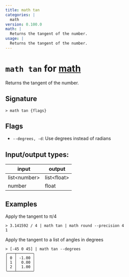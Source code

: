 ```yaml
---
title: math tan
categories: |
  math
version: 0.100.0
math: |
  Returns the tangent of the number.
usage: |
  Returns the tangent of the number.
---
```

<!-- This file is automatically generated. Please edit the command in https://github.com/nushell/nushell instead. -->

# `math tan` for [math](/commands/categories/math.md)

<div class='command-title'>Returns the tangent of the number.</div>

## Signature

```> math tan {flags} ```

## Flags

 -  `--degrees, -d`: Use degrees instead of radians


## Input/output types:

| input        | output      |
| ------------ | ----------- |
| list\<number\> | list\<float\> |
| number       | float       |
## Examples

Apply the tangent to π/4
```nu
> 3.141592 / 4 | math tan | math round --precision 4
1
```

Apply the tangent to a list of angles in degrees
```nu
> [-45 0 45] | math tan --degrees
╭───┬───────╮
│ 0 │ -1.00 │
│ 1 │  0.00 │
│ 2 │  1.00 │
╰───┴───────╯

```
